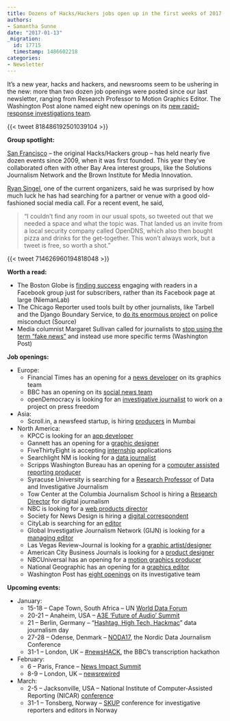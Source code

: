 ```yaml
---
title: Dozens of Hacks/Hackers jobs open up in the first weeks of 2017
authors:
- Samantha Sunne
date: "2017-01-13"
_migration:
  id: 17715
  timestamp: 1486602218
categories:
- Newsletter
---
```


It&#8217;s a new year, hacks and hackers, and newsrooms seem to be ushering in the new: more than two dozen job openings were posted since our last newsletter, ranging from Research Professor to Motion Graphics Editor. The Washington Post alone named eight new openings on its [new rapid-response investigations team][1].

{{< tweet 818486192501039104 >}}

**Group spotlight:**

[San Francisco][2] &#8211; the original Hacks/Hackers group &#8211; has held nearly five dozen events since 2009, when it was first founded. This year they&#8217;ve collaborated often with other Bay Area interest groups, like the Solutions Journalism Network and the Brown Institute for Media Innovation.

[Ryan Singel][3], one of the current organizers, said he was surprised by how much luck he has had searching for a partner or venue with a good old-fashioned social media call. For a recent event, he said,

> &#8220;I couldn&#8217;t find any room in our usual spots, so tweeted out that we needed a space and what the topic was. That landed us an invite from a local security company called OpenDNS, which also then bought pizza and drinks for the get-together. This won&#8217;t always work, but a tweet is free, so worth a shot.&#8221;

{{< tweet 714626960194818048 >}}

**Worth a read:**

  * The Boston Globe is [finding success][4] engaging with readers in a Facebook group just for subscribers, rather than its Facebook page at large (NiemanLab)
  * The Chicago Reporter used tools built by other journalists, like Tarbell and the Django Boundary Service, to [do its enormous project][5] on police misconduct (Source)
  * Media columnist Margaret Sullivan called for journalists to [stop using the term &#8220;fake news&#8221;][6] and instead use more specific terms (Washington Post)

**Job openings:**

  * Europe:
      * Financial Times has an opening for a [news developer][7] on its graphics team
      * BBC has an opening on its [social news team][8]
      * openDemocracy is looking for an [investigative journalist][9] to work on a project on press freedom
  * Asia:
      * Scroll.in, a newsfeed startup, is hiring [producers][10] in Mumbai
  * North America:
      * KPCC is looking for an [app developer][11]
      * Gannett has an opening for a [graphic designer][12]
      * FiveThirtyEight is accepting [internship][13] applications
      * Searchlight NM is looking for a [data journalist][14]
      * Scripps Washington Bureau has an opening for a [computer assisted reporting producer][15]
      * Syracuse University is searching for a [Research Professor][16] of Data and Investigative Journalism
      * Tow Center at the Columbia Journalism School is hiring a [Research Director][17] for digital journalism
      * NBC is looking for a [web products director][18]
      * Society for News Design is hiring a [digital correspondent][19]
      * CityLab is searching for an [editor][20]
      * Global Investigative Journalism Network (GIJN) is looking for a [managing editor][21]
      * Las Vegas Review-Journal is looking for a [graphic artist/designer][22]
      * American City Business Journals is looking for a [product designer][23]
      * NBCUniversal has an opening for a [motion graphics producer][24]
      * National Geographic has an opening for a [graphics editor][25]
      * Washington Post has [eight openings][1] on its investigative team

**Upcoming events:**

  * January:
      * 15-18 &#8211; Cape Town, South Africa &#8211; UN [World Data Forum][26]
      * 20-21 &#8211; Anaheim, USA &#8211; [A3E &#8216;Future of Audio&#8217; Summit][27]
      * 21 &#8211; Berlin, Germany &#8211; &#8220;[Hashtag, High Tech, Hackmac][28]&#8221; data journalism day
      * 27-28 &#8211; Odense, Denmark &#8211; [NODA17][29], the Nordic Data Journalism Conference
      * 31-1 &#8211; London, UK &#8211; [#newsHACK][30], the BBC&#8217;s transcription hackathon
  * February:
      * 6 &#8211; Paris, France &#8211; [News Impact Summit][31]
      * 8-9 &#8211; London, UK &#8211; [newsrewired][32]
  * March:
      * 2-5 &#8211; Jacksonville, USA &#8211; National Institute of Computer-Assisted Reporting (NICAR) [conference][33]
      * 31-1 &#8211; Tonsberg, Norway &#8211; [SKUP][34] conference for investigative reporters and editors in Norway

 [1]: http://washpostpr.tumblr.com/post/155627106137/job-postings-rapid-response-investigative-team
 [2]: https://www.meetup.com/hacksandhackers/
 [3]: https://twitter.com/rsingel
 [4]: http://www.niemanlab.org/2017/01/with-its-subscribers-facebook-group-the-boston-globe-is-mining-the-stickiest-corners-of-the-platform/?utm_source=API+Need+to+Know+newsletter&utm_campaign=0880989981-EMAIL_CAMPAIGN_2017_01_09&utm_medium=email&utm_term=0_e3bf78af04-0880989981-38065925
 [5]: https://source.opennews.org/en-US/articles/how-we-made-settling-misconduct/
 [6]: https://www.washingtonpost.com/lifestyle/style/its-time-to-retire-the-tainted-term-fake-news/2017/01/06/a5a7516c-d375-11e6-945a-76f69a399dd5_story.html?utm_term=.96020621013b
 [7]: https://t.co/AQeNJ92eWK
 [8]: https://t.co/8Au2tMdbJW
 [9]: https://www.opendemocracy.net/job-senior-investigative-journalist
 [10]: https://hackpack.press/feed/snap/2322
 [11]: https://americanpublicmedia.applicantpro.com/jobs/505636.html
 [12]: https://850.dayforcehcm.com/CandidatePortal/en-US/gannett/Posting/View/1441
 [13]: https://fivethirtyeight.com/features/were-hiring-summer-interns/
 [14]: http://ire.org/jobs/job/937/
 [15]: http://ire.org/jobs/job/935/
 [16]: http://ire.org/jobs/job/917/
 [17]: https://www.mediabistro.com/jobs/description/351264/research-director-digital-journalism-/?LinkSource=TopJob
 [18]: https://www.linkedin.com/jobs/view/245969403
 [19]: http://www.snd.org/2017/01/the-society-for-news-design-is-hiring-a-digital-correspondent/
 [20]: http://atlanticmedia.theresumator.com/apply/jobs/details/7hDJak
 [21]: http://gijn.org/work-with-us-2/
 [22]: http://snd.org/jobs/view/graphic-artistdesigner/
 [23]: https://www.linkedin.com/jobs/view/233899149
 [24]: http://snd.org/jobs/view/motion-graphics-producer-nbc-owned-stations-online-properties/
 [25]: http://www.foxcareers.com/Search/JobDetail/FNG0005868?organization=National+Geographic+Partners
 [26]: http://undataforum.org/
 [27]: http://womenwhocode.us7.list-manage2.com/track/click?u=e75be710ba1a2eb0df9d82ca4&id=f20ea9bbbf&e=4a371c5485
 [28]: http://dju.verdi.de/journalistentag
 [29]: http://noda2017.dk/
 [30]: https://www.eventbrite.co.uk/e/newshack-transcriptor-tickets-30243581366
 [31]: https://newsimpact.io/summits/news-impact-summit-paris
 [32]: https://www.newsrewired.com/agenda-february17/
 [33]: http://ire.org/conferences/nicar2017/
 [34]: https://skup2017aschedorg.sched.com/
